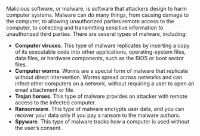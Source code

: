 Malicious software, or malware, is software that attackers design to harm computer systems. Malware can do many things, from causing damage to the computer, to allowing unauthorized parties remote access to the computer, to collecting and transmitting sensitive information to unauthorized third parties. There are several types of malware, including:

 -  **Computer viruses**. This type of malware replicates by inserting a copy of its executable code into other applications, operating-system files, data files, or hardware components, such as the BIOS or boot sector files.
 -  **Computer worms**. Worms are a special form of malware that replicate without direct intervention. Worms spread across networks and can infect other computers on a network, without requiring a user to open an email attachment or file.
 -  **Trojan horses**. This type of malware provides an attacker with remote access to the infected computer.
 -  **Ransomware**. This type of malware encrypts user data, and you can recover your data only if you pay a ransom to the malware authors.
 -  **Spyware**. This type of malware tracks how a computer is used without the user’s consent.
